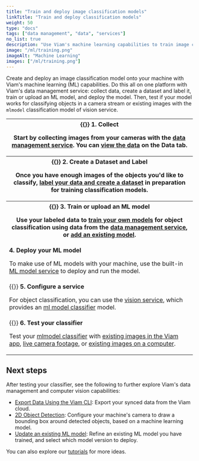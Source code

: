 ```yaml
---
title: "Train and deploy image classification models"
linkTitle: "Train and deploy classification models"
weight: 50
type: "docs"
tags: ["data management", "data", "services"]
no_list: true
description: "Use Viam's machine learning capabilities to train image classification models and deploy these models to your machines."
image: "/ml/training.png"
imageAlt: "Machine Learning"
images: ["/ml/training.png"]
---
```


Create and deploy an image classification model onto your machine with Viam's machine learning (ML) capabilities.
Do this all on one platform with Viam's data management service: collect data, create a dataset and label it, train or upload an ML model, and deploy the model.
Then, test if your model works for classifying objects in a camera stream or existing images with the `mlmodel` classification model of vision service.

<table>
  <tr>
    <th>{{<imgproc src="/ml/collect.svg" class="fill alignright" style="max-width: 300px" declaredimensions=true alt="Collect data">}}
      <b>1. Collect</b>
      <p>Start by collecting images from your cameras with the <a href="/data/">data management service</a>. You can <a href="/data/view/">view the data</a> on the <b>Data tab</b>.</p>
    </th>
  </tr>
  <tr>
    <th>{{<imgproc src="/ml/label.svg" class="fill alignleft" style="max-width: 300px" declaredimensions=true alt="Label data">}}
      <b>2. Create a Dataset and Label</b>
      <p>Once you have enough images of the objects you'd like to classify, <a href="/data/dataset/">label your data and create a dataset</a> in preparation for training classification models.</p>
    </th>
  </tr>
  <tr>
    <th>{{<imgproc src="/ml/train.svg" class="fill alignright" style="max-width: 300px" declaredimensions=true alt="Train models">}}
      <b>3. Train or upload an ML model</b>
      <p>Use your labeled data to <a href="/ml/train-model/">train your own models</a> for object classification using data from the <a href="/data/">data management service</a>, or <a href="/ml/upload-model/">add an existing model</a>.</p>
    </th>
  </tr>
  <tr>
    <td>
      <b>4. Deploy your ML model</b>
      <p>To make use of ML models with your machine, use the built-in <a href="/ml/">ML model service</a> to deploy and run the model.</p>
    </td>
  </tr>
  <tr>
    <td>{{<imgproc src="/ml/configure.svg" class="fill alignleft" style="max-width: 300px" declaredimensions=true alt="Configure a service">}}
      <b>5. Configure a service</b>
      <p>For object classification, you can use the <a href="/ml/vision/">vision service</a>, which provides an <a href="/ml/vision/classification/#configure-an-mlmodel-classifier">ml model classifier</a> model.</p>
</td>
  </tr>
  <tr>
    <td>{{<imgproc src="ml/deploy.svg" class="fill alignright" style="max-width: 300px" declaredimensions=true alt="Deploy your model">}}
      <b>6. Test your classifier</b>
      <p>Test your <a href="/ml/vision/classification/#test-your-classifier">mlmodel classifier</a> with <a href="/ml/vision/classification/#existing-images-in-the-cloud">existing images in the Viam app</a>, <a href="/ml/vision/classification/#live-camera-footage">live camera footage,</a> or <a href="/ml/vision/classification/#existing-images-on-your-machine">existing images on a computer</a>.</p>
    </td>
  </tr>
</table>

## Next steps

After testing your classifier, see the following to further explore Viam's data management and computer vision capabilities:

- [Export Data Using the Viam CLI](/data/export/): Export your synced data from the Viam cloud.
- [2D Object Detection](/ml/vision/detection/): Configure your machine's camera to draw a bounding box around detected objects, based on a machine learning model.
- [Update an existing ML model](/ml/train-model/#train-a-new-version-of-a-model): Refine an existing ML model you have trained, and select which model version to deploy.

You can also explore our [tutorials](/tutorials/) for more ideas.
